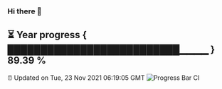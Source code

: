 ### Hi there 👋
⏳ Year progress { ██████████████████████████▁▁▁▁ } 89.39 %
---
⏰ Updated on Tue, 23 Nov 2021 06:19:05 GMT
![Progress Bar CI](https://github.com/liununu/liununu/workflows/Progress%20Bar%20CI/badge.svg)
